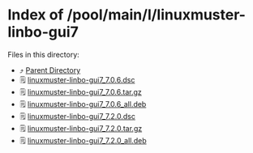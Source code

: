 
# Index of /pool/main/l/linuxmuster-linbo-gui7
Files in this directory:
- ⤴ [Parent Directory](../)
- 🗒 [linuxmuster-linbo-gui7_7.0.6.dsc](linuxmuster-linbo-gui7_7.0.6.dsc)
- 🗒 [linuxmuster-linbo-gui7_7.0.6.tar.gz](linuxmuster-linbo-gui7_7.0.6.tar.gz)
- 🗒 [linuxmuster-linbo-gui7_7.0.6_all.deb](linuxmuster-linbo-gui7_7.0.6_all.deb)
- 🗒 [linuxmuster-linbo-gui7_7.2.0.dsc](linuxmuster-linbo-gui7_7.2.0.dsc)
- 🗒 [linuxmuster-linbo-gui7_7.2.0.tar.gz](linuxmuster-linbo-gui7_7.2.0.tar.gz)
- 🗒 [linuxmuster-linbo-gui7_7.2.0_all.deb](linuxmuster-linbo-gui7_7.2.0_all.deb)
